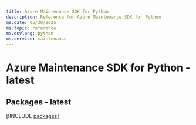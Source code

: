 ```yaml
---
title: Azure Maintenance SDK for Python
description: Reference for Azure Maintenance SDK for Python
ms.date: 05/30/2025
ms.topic: reference
ms.devlang: python
ms.service: maintenance
---
```

# Azure Maintenance SDK for Python - latest
## Packages - latest
[!INCLUDE [packages](maintenance-index.md)]